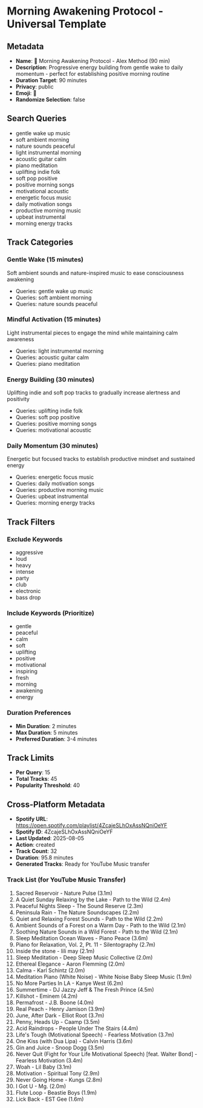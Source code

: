 # Morning Awakening Protocol - Universal Template

## Metadata

- **Name**: 🌅 Morning Awakening Protocol - Alex Method (90 min)
- **Description**: Progressive energy building from gentle wake to daily momentum - perfect for establishing positive morning routine
- **Duration Target**: 90 minutes
- **Privacy**: public
- **Emoji**: 🌅
- **Randomize Selection**: false

## Search Queries
- gentle wake up music
- soft ambient morning
- nature sounds peaceful
- light instrumental morning
- acoustic guitar calm
- piano meditation
- uplifting indie folk
- soft pop positive
- positive morning songs
- motivational acoustic
- energetic focus music
- daily motivation songs
- productive morning music
- upbeat instrumental
- morning energy tracks

## Track Categories
### Gentle Wake (15 minutes)
Soft ambient sounds and nature-inspired music to ease consciousness awakening
- Queries: gentle wake up music
- Queries: soft ambient morning
- Queries: nature sounds peaceful

### Mindful Activation (15 minutes)
Light instrumental pieces to engage the mind while maintaining calm awareness
- Queries: light instrumental morning
- Queries: acoustic guitar calm
- Queries: piano meditation

### Energy Building (30 minutes)
Uplifting indie and soft pop tracks to gradually increase alertness and positivity
- Queries: uplifting indie folk
- Queries: soft pop positive
- Queries: positive morning songs
- Queries: motivational acoustic

### Daily Momentum (30 minutes)
Energetic but focused tracks to establish productive mindset and sustained energy
- Queries: energetic focus music
- Queries: daily motivation songs
- Queries: productive morning music
- Queries: upbeat instrumental
- Queries: morning energy tracks

## Track Filters
### Exclude Keywords
- aggressive
- loud
- heavy
- intense
- party
- club
- electronic
- bass drop

### Include Keywords (Prioritize)
- gentle
- peaceful
- calm
- soft
- uplifting
- positive
- motivational
- inspiring
- fresh
- morning
- awakening
- energy

### Duration Preferences
- **Min Duration**: 2 minutes
- **Max Duration**: 5 minutes
- **Preferred Duration**: 3-4 minutes

## Track Limits
- **Per Query**: 15
- **Total Tracks**: 45
- **Popularity Threshold**: 40


## Cross-Platform Metadata
- **Spotify URL**: https://open.spotify.com/playlist/4ZcajeSLhOxAssNQniOeYF
- **Spotify ID**: 4ZcajeSLhOxAssNQniOeYF
- **Last Updated**: 2025-08-05
- **Action**: created
- **Track Count**: 32
- **Duration**: 95.8 minutes
- **Generated Tracks**: Ready for YouTube Music transfer

### Track List (for YouTube Music Transfer)
 1. Sacred Reservoir - Nature Pulse (3.1m)
 2. A Quiet Sunday Relaxing by the Lake - Path to the Wild (2.4m)
 3. Peaceful Nights Sleep - The Sound Reserve (2.3m)
 4. Peninsula Rain - The Nature Soundscapes (2.2m)
 5. Quiet and Relaxing Forest Sounds - Path to the Wild (2.2m)
 6. Ambient Sounds of a Forest on a Warm Day - Path to the Wild (2.1m)
 7. Soothing Nature Sounds in a Wild Forest - Path to the Wild (2.1m)
 8. Sleep Meditation Ocean Waves - Piano Peace (3.6m)
 9. Piano for Relaxation, Vol. 2, Pt. 11 - Silentography (2.7m)
10. Inside the stone - lili may (2.1m)
11. Sleep Meditation - Deep Sleep Music Collective (2.0m)
12. Ethereal Elegance - Aaron Flemming (2.0m)
13. Calma - Karl Schintz (2.0m)
14. Meditation Piano (White Noise) - White Noise Baby Sleep Music (1.9m)
15. No More Parties In LA - Kanye West (6.2m)
16. Summertime - DJ Jazzy Jeff & The Fresh Prince (4.5m)
17. Killshot - Eminem (4.2m)
18. Permafrost - J.B. Boone (4.0m)
19. Real Peach - Henry Jamison (3.9m)
20. June, After Dark - Elliot Root (3.7m)
21. Penny, Heads Up - Caamp (3.5m)
22. Acid Raindrops - People Under The Stairs (4.4m)
23. Life's Tough (Motivational Speech) - Fearless Motivation (3.7m)
24. One Kiss (with Dua Lipa) - Calvin Harris (3.6m)
25. Gin and Juice - Snoop Dogg (3.5m)
26. Never Quit (Fight for Your Life Motivational Speech) [feat. Walter Bond] - Fearless Motivation (3.4m)
27. Woah - Lil Baby (3.1m)
28. Motivation - Spiritual Tony (2.9m)
29. Never Going Home - Kungs (2.8m)
30. I Got U - Mg. (2.0m)
31. Flute Loop - Beastie Boys (1.9m)
32. Lick Back - EST Gee (1.6m)
